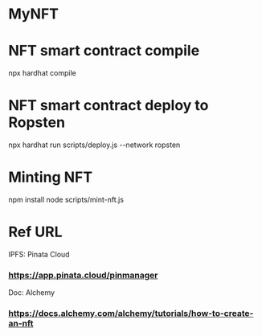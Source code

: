# MyNFT

# NFT smart contract compile
npx hardhat compile

# NFT smart contract deploy to Ropsten
npx hardhat run scripts/deploy.js --network ropsten

# Minting NFT
npm install
node scripts/mint-nft.js

# Ref URL
IPFS: Pinata Cloud 
### https://app.pinata.cloud/pinmanager

Doc: Alchemy
### https://docs.alchemy.com/alchemy/tutorials/how-to-create-an-nft
